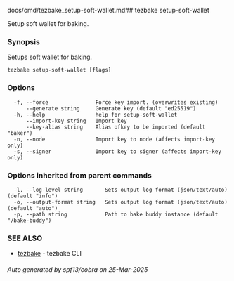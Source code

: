 docs/cmd/tezbake_setup-soft-wallet.md## tezbake setup-soft-wallet

Setup soft wallet for baking.

### Synopsis

Setups soft wallet for baking.

```
tezbake setup-soft-wallet [flags]
```

### Options

```
  -f, --force               Force key import. (overwrites existing)
      --generate string     Generate key (default "ed25519")
  -h, --help                help for setup-soft-wallet
      --import-key string   Import key
      --key-alias string    Alias ofkey to be imported (default "baker")
  -n, --node                Import key to node (affects import-key only)
  -s, --signer              Import key to signer (affects import-key only)
```

### Options inherited from parent commands

```
  -l, --log-level string       Sets output log format (json/text/auto) (default "info")
  -o, --output-format string   Sets output log format (json/text/auto) (default "auto")
  -p, --path string            Path to bake buddy instance (default "/bake-buddy")
```

### SEE ALSO

* [tezbake](/tezbake/reference/cmd/tezbake)	 - tezbake CLI

###### Auto generated by spf13/cobra on 25-Mar-2025
